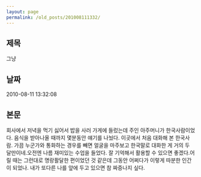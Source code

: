 ```yaml
---
layout: page
permalink: /old_posts/201008111332/
---
```


## 제목
그냥

## 날짜
2010-08-11 13:32:08

## 본문
회사에서 저녁을 먹기 싫어서 밥을 사러 가게에 들렀는데 주인 아주머니가 한국사람이었다. 음식을 받아나올 때까지 몇분동안 얘기를 나눴다. 이곳에서 처음 대화해 본 한국사람. 가끔 누군가와 통화하는 경우를 빼면 얼굴을 마주보고 한국말로 대화한 게 거의 두 달만이네.오전엔 나름 재미있는 수업을 들었다. 잘 기억해서 활용할 수 있으면 좋겠다.어릴 때는 그런대로 명랑활달한 편이었던 것 같은데 그동안 어쩌다가 이렇게 따분한 인간이 되었나. 내가 또다른 나를 앞에 두고 있으면 참 짜증나지 싶다.